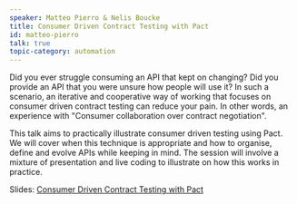 ```yaml
---
speaker: Matteo Pierro & Nelis Boucke
title: Consumer Driven Contract Testing with Pact
id: matteo-pierro
talk: true
topic-category: automation
---
```

Did you ever struggle consuming an API that kept on changing? Did you provide an API that you were unsure how people will use it? 
In such a scenario, an iterative and cooperative way of working that focuses on consumer driven contract testing can reduce your pain. In other words, an experience with "Consumer collaboration over contract negotiation".

This talk aims to practically illustrate consumer driven testing using Pact. We will cover when this technique is appropriate and how to organise, define and evolve APIs while keeping in mind. The session will involve a mixture of presentation and live coding to illustrate on how this works in practice.

Slides: [Consumer Driven Contract Testing with Pact](https://www.slideshare.net/supernelis/consumer-driven-contract-testing-with-pact-at-the-european-testing-conference-2020)

